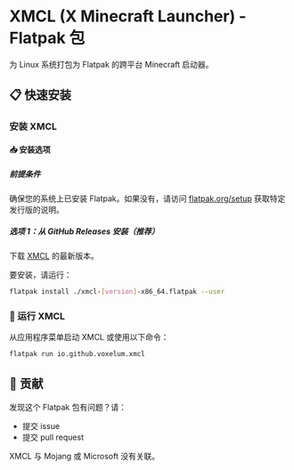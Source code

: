 # XMCL (X Minecraft Launcher) - Flatpak 包

为 Linux 系统打包为 Flatpak 的跨平台 Minecraft 启动器。

## 📋 快速安装

### 安装 XMCL

#### 📥 安装选项

##### 前提条件
确保您的系统上已安装 Flatpak。如果没有，请访问 [flatpak.org/setup](https://flatpak.org/setup/) 获取特定发行版的说明。

##### **选项 1**：从 GitHub Releases 安装（推荐）
下载 [XMCL](https://github.com/v1mkss/io.github.voxelum.xmcl/releases/latest) 的最新版本。

要安装，请运行：
```sh
flatpak install ./xmcl-[version]-x86_64.flatpak --user
```

### 🚀 运行 XMCL
从应用程序菜单启动 XMCL 或使用以下命令：
```sh
flatpak run io.github.voxelum.xmcl
```

## 🤝 贡献
发现这个 Flatpak 包有问题？请：
- 提交 issue
- 提交 pull request

XMCL 与 Mojang 或 Microsoft 没有关联。
